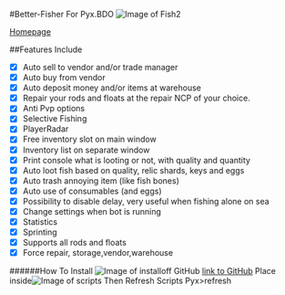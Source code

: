 #Better-Fisher For Pyx.BDO ![Image of Fish2](http://i.imgur.com/G6jDdcE.png)

[Homepage](https://www.blackdesert-bot.com/forums/showthread.php/93-A-better-version-for-fishing-(included-profiles))

##Features Include
- [x] Auto sell to vendor and/or trade manager
- [x] Auto buy from vendor
- [x] Auto deposit money and/or items at warehouse
- [x] Repair your rods and floats at the repair NCP of your choice. 
- [x] Anti Pvp options
- [x] Selective Fishing
- [x] PlayerRadar 
- [x] Free inventory slot on main window
- [x] Inventory list on separate window
- [x] Print console what is looting or not, with quality and quantity
- [x] Auto loot fish based on quality, relic shards, keys and eggs
- [x] Auto trash annoying item (like fish bones)
- [x] Auto use of consumables (and eggs)
- [x] Possibility to disable delay, very useful when fishing alone on sea
- [x] Change settings when bot is running
- [x] Statistics
- [x] Sprinting
- [x] Supports all rods and floats
- [x] Force repair, storage,vendor,warehouse 

######How To Install
![Image of install](http://i.imgur.com/H1hEW0H.png)off GitHub [link to GitHub](https://github.com/Pookiemon/Better-Fisher/archive/master.zip)
Place inside![Image of scripts](http://i.imgur.com/TQOEMCy.png)
Then Refresh Scripts Pyx>refresh